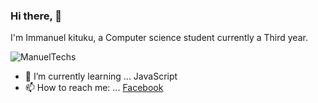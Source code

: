 ### Hi there,  👋
I'm Immanuel kituku, a Computer science student currently a Third year.

![ManuelTechs](https://github.com/Manuel254/Manuel254/blob/master/DSC_1135.JPG)

- 🌱 I’m currently learning ... JavaScript
- 📫 How to reach me: ... [Facebook](https://www.facebook.com/ManuelTechs/)

